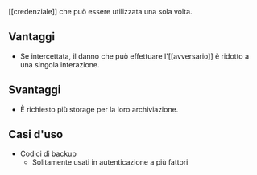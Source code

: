 [[credenziale]] che può essere utilizzata una sola volta.

## Vantaggi

- Se intercettata, il danno che può effettuare l'[[avversario]] è ridotto a una singola interazione.

## Svantaggi

- È richiesto più storage per la loro archiviazione.

## Casi d'uso

- Codici di backup
	- Solitamente usati in autenticazione a più fattori
